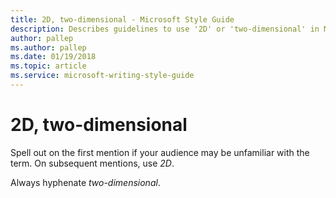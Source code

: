 ```yaml
---
title: 2D, two-dimensional - Microsoft Style Guide
description: Describes guidelines to use '2D' or 'two-dimensional' in Microsoft documents and provides examples.
author: pallep
ms.author: pallep
ms.date: 01/19/2018
ms.topic: article
ms.service: microsoft-writing-style-guide
---
```


# 2D, two-dimensional

Spell out on the first mention if your audience may be unfamiliar with the term. On subsequent mentions, use *2D*.

Always hyphenate *two-dimensional*.

